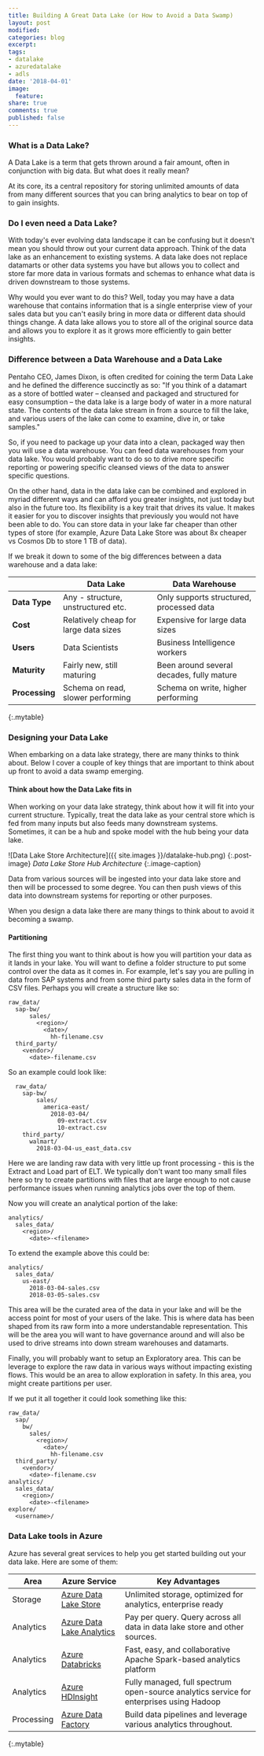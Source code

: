 ```yaml
---
title: Building A Great Data Lake (or How to Avoid a Data Swamp)
layout: post
modified: 
categories: blog
excerpt: 
tags:
- datalake
- azuredatalake
- adls
date: '2018-04-01'
image:
  feature: 
share: true
comments: true
published: false
---
```


### What is a Data Lake?
A Data Lake is a term that gets thrown around a fair amount, often in conjunction with big data. But what does it really mean?

At its core, its a central repository for storing unlimited amounts of data from many different sources that you can bring analytics to bear on top of to gain insights.

### Do I even need a Data Lake?
With today's ever evolving data landscape it can be confusing but it doesn't mean you should throw out your current data approach. Think of the data lake as an enhancement to existing systems. A data lake does not replace datamarts or other data systems you have but allows you to collect and store far more data in various formats and schemas to enhance what data is driven downstream to those systems.

Why would you ever want to do this? Well, today you may have a data warehouse that contains information that is a single enterprise view of your sales data but you can't easily bring in more data or different data should things change. A data lake allows you to store all of the original source data and allows you to explore it as it grows more efficiently to gain better insights.

### Difference between a Data Warehouse and a Data Lake
Pentaho CEO, James Dixon, is often credited for coining the term Data Lake and he defined the difference succinctly as so:  "If you think of a datamart as a store of bottled water – cleansed and packaged and structured for easy consumption – the data lake is a large body of water in a more natural state. The contents of the data lake stream in from a source to fill the lake, and various users of the lake can come to examine, dive in, or take samples."

So, if you need to package up your data into a clean, packaged way then you will use a data warehouse. You can feed data warehouses from your data lake. You would probably want to do so to drive more specific reporting or powering specific cleansed views of the data to answer specific questions.

On the other hand, data in the data lake can be combined and explored in myriad different ways and can afford you greater insights, not just today but also in the future too. Its flexibility is a key trait that drives its value. It makes it easier for you to discover insights that previously you would not have been able to do. You can store data in your lake far cheaper than other types of store (for example, Azure Data Lake Store was about 8x cheaper vs Cosmos Db to store 1 TB of data).

If we break it down to some of the big differences between a data warehouse and a data lake:

|                | Data Lake                             | Data Warehouse                            |
|----------------|---------------------------------------|-------------------------------------------|
| **Data Type**  | Any - structure, unstructured etc.    | Only supports structured, processed data  |
| **Cost**       | Relatively cheap for large data sizes | Expensive for large data sizes            |
| **Users**      | Data Scientists                       | Business Intelligence workers             |
| **Maturity**   | Fairly new, still maturing            | Been around several decades, fully mature |
| **Processing** | Schema on read, slower performing     | Schema on write, higher performing        |
{:.mytable}

### Designing your Data Lake
When embarking on a data lake strategy, there are many thinks to think about. Below I cover a couple of key things that are important to think about up front to avoid a data swamp emerging.

#### Think about how the Data Lake fits in
When working on your data lake strategy, think about how it will fit into your current structure. Typically, treat the data lake as your central store which is fed from many inputs but also feeds many downstream systems. Sometimes, it can be a hub and spoke model with the hub being your data lake.

![Data Lake Store Architecture]({{ site.images }}/datalake-hub.png)
{:.post-image}
*Data Lake Store Hub Architecture*
{:.image-caption}

Data from various sources will be ingested into your data lake store and then will be processed to some degree. You can then push views of this data into downstream systems for reporting or other purposes.

When you design a data lake there are many things to think about to avoid it becoming a swamp. 

####  Partitioning
The first thing you want to think about is how you will partition your data as it lands in your lake. You will want to define a folder structure to put some control over the data as it comes in. For example, let's say you are pulling in data from SAP systems and from some third party sales data in the form of CSV files. Perhaps you will create a structure like so:

```
raw_data/
  sap-bw/
      sales/
        <region>/
          <date>/
            hh-filename.csv
  third_party/
    <vendor>/
      <date>-filename.csv
```

So an example could look like:

```
  raw_data/
    sap-bw/
        sales/
          america-east/
            2018-03-04/
              09-extract.csv
              10-extract.csv
    third_party/
      walmart/ 
        2018-03-04-us_east_data.csv
```

Here we are landing raw data with very little up front processing - this is the Extract and Load part of ELT. We typically don't want too many small files here so try to create partitions with files that are large enough to not cause performance issues when running analytics jobs over the top of them.

Now you will create an analytical portion of the lake:

```
analytics/
  sales_data/
    <region>/
      <date>-<filename>
```

To extend the example above this could be:

```
analytics/
  sales_data/
    us-east/
      2018-03-04-sales.csv
      2018-03-05-sales.csv
```

This area will be the curated area of the data in your lake and will be the access point for most of your users of the lake. This is where data has been shaped from its raw form into a more understandable representation. This will be the area you will want to have governance around and will also be used to drive streams into down stream warehouses and datamarts.

Finally, you will probably want to setup an Exploratory area. This can be leverage to explore the raw data in various ways without impacting existing flows. This would be an area to allow exploration in safety. In this area, you might create partitions per user.

If we put it all together it could look something like this:

```
raw_data/
  sap/
    bw/
      sales/
        <region>/
          <date>/
            hh-filename.csv
  third_party/
    <vendor>/
      <date>-filename.csv
analytics/
  sales_data/
    <region>/
      <date>-<filename>
explore/
  <username>/
```

### Data Lake tools in Azure
Azure has several great services to help you get started building out your data lake. Here are some of them:

| Area       | Azure Service             | Key Advantages                                                                          |
|------------|---------------------------|-----------------------------------------------------------------------------------------|
| Storage    | [Azure Data Lake Store](https://azure.microsoft.com/en-us/services/data-lake-store/)     | Unlimited storage, optimized for analytics, enterprise ready                            |
| Analytics  | [Azure Data Lake Analytics](https://azure.microsoft.com/en-us/services/data-lake-analytics/) | Pay per query. Query across all data in data lake store and other sources.              |
| Analytics  | [Azure Databricks](https://azure.microsoft.com/en-us/services/databricks/)          | Fast, easy, and collaborative Apache Spark-based analytics platform                     |
| Analytics  | [Azure HDInsight](https://azure.microsoft.com/en-us/services/hdinsight/)           | Fully managed, full spectrum open-source analytics service for enterprises using Hadoop |
| Processing | [Azure Data Factory](https://azure.microsoft.com/en-us/services/data-factory/)        | Build data pipelines and leverage various analytics throughout.                         |
{:.mytable}